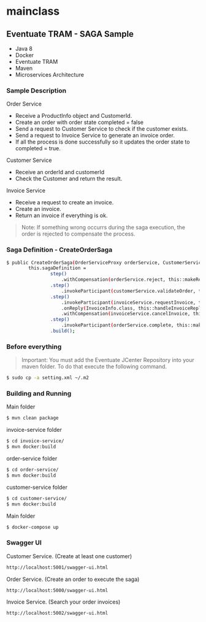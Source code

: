 # mainclass
## Eventuate TRAM - SAGA Sample

- Java 8
- Docker
- Eventuate TRAM
- Maven
- Microservices Architecture
### Sample Description

Order Service
- Receive a ProductInfo object and CustomerId.
- Create an order with order state completed = false 
- Send a request to Customer Service to check if the customer exists. 
- Send a request to Invoice Service to generate an invoice order.
- If all the process is done successfully so it updates the order state to completed = true.

Customer Service
- Receive an orderId and customerId
- Check the Customer and return the result.

Invoice Service
- Receive a request to create an invoice.
- Create an invoice.
- Return an invoice if everything is ok.

>Note: If something wrong occurrs during the saga execution, the order is rejected  to compensate the process.

### Saga Definition - CreateOrderSaga
```sh
$ public CreateOrderSaga(OrderServiceProxy orderService, CustomerServiceProxy customerService, InvoiceServiceProxy invoiceService) {
		this.sagaDefinition =
				step()
					.withCompensation(orderService.reject, this::makeRejectOrderCommand)
				.step()
					.invokeParticipant(customerService.validateOrder, this::makeValidateOrderByCustomer)						
				.step()
					.invokeParticipant(invoiceService.requestInvoice, this::makeRequestInvoice)
					.onReply(InvoiceInfo.class, this::handleInvoiceReply)
					.withCompensation(invoiceService.cancelInvoice, this::makeCancelRequestInvoice)
				.step()
					.invokeParticipant(orderService.complete, this::makeCompleteOrderCommand)	
				.build();
```
### Before everything
>Important: You must add the Eventuate JCenter Repository into your maven folder. To do that execute the following command.
```sh
$ sudo cp -a setting.xml ~/.m2
```

### Building and Running

Main folder
```sh
$ mvn clean package
```
invoice-service folder
```sh
$ cd invoice-service/
$ mvn docker:build
```
order-service folder
```sh
$ cd order-service/
$ mvn docker:build
```
customer-service folder
```sh
$ cd customer-service/
$ mvn docker:build
```
Main folder
```sh
$ docker-compose up
```
### Swagger UI
Customer Service. (Create at least one customer)
```sh
http://localhost:5001/swagger-ui.html
```
Order Service. (Create an order to execute the saga)
```sh
http://localhost:5000/swagger-ui.html
```
Invoice Service. (Search your order invoices)
```sh
http://localhost:5002/swagger-ui.html
```